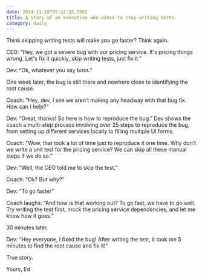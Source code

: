 ```yaml
---
date: 2024-11-18T05:22:55.506Z
title: A story of an executive who asked to stop writing tests.
category: daily
---
```


Think skipping writing tests will make you go faster?
Think again.

CEO: “Hey, we got a severe bug with our pricing service. It's pricing things wrong. Let's fix it quickly, skip writing
tests, just fix it.”

Dev: “Ok, whatever you say boss.”

One week later, the bug is still there and nowhere close to identifying the root cause.

Coach: “Hey, dev, I see we aren’t making any headway with that bug fix. How can I help?”

Dev: “Great, thanks! So here is how to reproduce the bug.” Dev shows the coach a multi-step process involving over 25
steps to reproduce the bug, from setting up different services locally to filling multiple UI forms.

Coach: “Wow, that took a lot of time just to reproduce it one time. Why don’t we write a unit test for the pricing
service? We can skip all these manual steps if we do so.”

Dev: “Well, the CEO told me to skip the test.”

Coach: “Ok? But why?”

Dev: “To go faster”

Coach laughs: “And how is that working out? To go fast, we have to go well. Try writing the test first, mock the pricing
service dependencies, and let me know how it goes.”

30 minutes later.

Dev: “Hey everyone, I fixed the bug! After writing the test, it took me 5 minutes to find the root cause and fix it!”

True story.

Yours,
Ed
